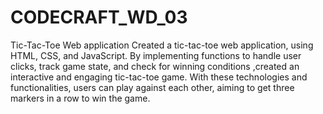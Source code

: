 # CODECRAFT_WD_03
Tic-Tac-Toe Web application
Created a tic-tac-toe web application, using HTML, CSS, and JavaScript. By implementing functions to handle user clicks, track game state, and check for winning conditions ,created an interactive and engaging tic-tac-toe game. With these technologies and functionalities, users can play against each other, aiming to get three markers in a row to win the game.
